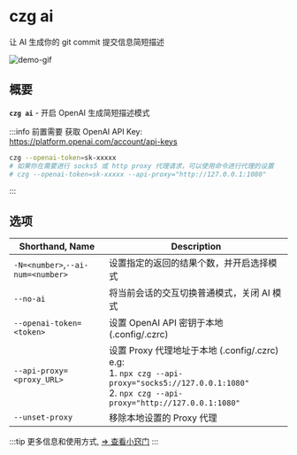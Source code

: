 # czg ai

让 AI 生成你的 git commit 提交信息简短描述

![demo-gif](https://user-images.githubusercontent.com/40693636/219867044-3ca9823d-9294-4e02-9a5b-624578844168.gif) <!-- size=686x309 -->

## 概要

**`czg ai`** - 开启 OpenAI 生成简短描述模式

:::info 前置需要
获取 OpenAI API Key: https://platform.openai.com/account/api-keys<br>
```sh
czg --openai-token=sk-xxxxx
# 如果你在需要进行 socks5 或 http proxy 代理请求，可以使用命令进行代理的设置
# czg --openai-token=sk-xxxxx --api-proxy="http://127.0.0.1:1080"
```
:::

## 选项

| Shorthand, Name | Description |
| --- | --- | 
|  `-N=<number>`,`--ai-num=<number>` | 设置指定的返回的结果个数，并开启选择模式 |
| `--no-ai` | 将当前会话的交互切换普通模式，关闭 AI 模式 |  
| `--openai-token=<token>` | 设置 OpenAI API 密钥于本地 (.config/.czrc) |
| `--api-proxy=<proxy_URL>` | 设置 Proxy 代理地址于本地 (.config/.czrc)<br>e.g:<br> 1. `npx czg --api-proxy="socks5://127.0.0.1:1080"`<br>2. `npx czg --api-proxy="http://127.0.0.1:1080"`  |
| `--unset-proxy` | 移除本地设置的 Proxy 代理 |

:::tip
更多信息和使用方式, [⇒ 查看小窍门](/zh/recipes/openai)
:::
